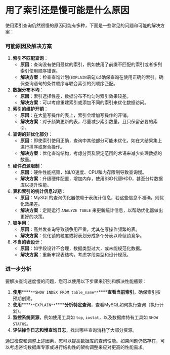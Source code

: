 # 用了索引还是慢可能是什么原因

使用索引查询仍然很慢的原因可能有多种，下面是一些常见的问题和可能的解决方案：

### 可能原因及解决方案

1. **索引不匹配查询**：
    - **原因**：查询没有使用最优的索引，例如使用了前缀不匹配的索引或者多列索引使用顺序错误。
    - **解决方案**：检查查询计划(`EXPLAIN`语句)以确保查询在使用正确的索引。确保查询语句的条件顺序与联合索引的列顺序匹配。
2. **数据分布不均**：
    - **原因**：索引选择性差，数据分布不均匀时索引效果较差。
    - **解决方案**：可以考虑重建索引或添加不同的索引来优化数据访问。
3. **索引的维护开销**：
    - **原因**：在大量写操作的表上，索引会增加写操作的开销。
    - **解决方案**：对于频繁更新的表，尽量减少索引数量，且只保留必要的索引。
4. **查询的非优化部分**：
    - **原因**：即使索引使用正确，查询中其他部分可能未优化，如在大结果集上进行排序或聚合操作。
    - **解决方案**：优化查询结构，考虑分页及限定范围的术语来减少处理数据的数量。
5. **硬件资源限制**：
    - **原因**：硬件性能瓶颈，如I/O速度、CPU和内存限制导致查询慢。
    - **解决方案**：升级硬件配置，增加内存，使用SSD代替HDD，甚至分片数据库以提升性能。
6. **表和索引的统计信息过期**：
    - **原因**：MySQL的查询优化器依赖于表统计信息，若这些信息不准确，则优化效果差。
    - **解决方案**：定期运行 `ANALYZE TABLE` 来更新统计信息，以帮助优化器做出更好的决策。
7. **锁争用**：
    - **原因**：高并发查询导致锁争用严重，尤其在写操作频繁的表。
    - **解决方案**：优化锁的粒度或将表划分成多个分表以降低锁竞争。
8. **不当的表设计**：
    - **原因**：如字段设计不合理，数据类型过大，或未能规范化数据。
    - **解决方案**：重新审视表结构，考虑字段类型和设计规范。

### 进一步分析

要解决查询速度慢的问题，您可以使用以下步骤来识别和解决性能瓶颈：

1. **使用******`**SHOW INDEX FROM table_name**`******查看当前索引**，确保索引按预期创建。
2. **使用******`**EXPLAIN**`******分析特定查询**，查看MySQL如何执行查询（执行计划）。
3. **监控系统资源**，例如使用工具如 `top`, `iostat`，以及数据库特有工具如 `SHOW STATUS`。
4. **评估操作日志和慢查询日志**，找出哪些查询消耗了大部分资源。

通过检查和调整上述因素，您可以提高数据库的查询性能。如果问题仍然存在，可以考虑咨询数据库专家或进行结构性的架构调整来应对更高的性能需求。

